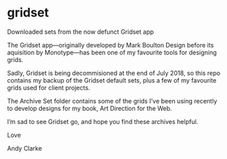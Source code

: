 # gridset
Downloaded sets from the now defunct Gridset app

The Gridset app—originally developed by Mark Boulton Design before its aquisition by Monotype—has been one of my favourite tools for designing grids.

Sadly, Gridset is being decommisioned at the end of July 2018, so this repo contains my backup of the Gridset default sets, plus a few of my favourite grids used for client projects.

The Archive Set folder contains some of the grids I’ve been using recently to develop designs for my book, Art Direction for the Web.

I’m sad to see Gridset go, and hope you find these archives helpful.

Love

Andy Clarke
